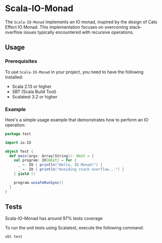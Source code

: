 # Scala-IO-Monad

The `Scala-IO-Monad` implements an IO monad, inspired by the design of Cats Effect IO Monad. This implementation focuses on overcoming stack-overflow issues typically encountered with recursive operations.

## Usage

### Prerequisites

To use `Scala-IO-Monad` in your project, you need to have the following installed:

- Scala 2.13 or higher
- SBT (Scala Build Tool)
- Scalatest 3.2 or higher

### Example

Here's a simple usage example that demonstrates how to perform an IO operation:

```scala
package test

import io.IO

object Test {
  def main(args: Array[String]): Unit = {
    val program: IO[Unit] = for {
      _ <- IO { println("Hello, IO Monad!") }
      _ <- IO { println("Avoiding stack overflow...") }
    } yield ()

    program.unsafeRunSync()
  }
}

```

## Tests

Scala-IO-Monad has around 97% tests coverage

To run the unit tests using Scalatest, execute the following command:
```bash
sbt test
```